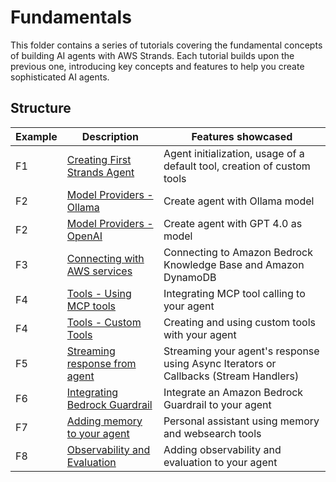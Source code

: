 # Fundamentals

This folder contains a series of tutorials covering the fundamental concepts of building AI agents with AWS Strands. Each tutorial builds upon the previous one, introducing key concepts and features to help you create sophisticated AI agents.

## Structure

| Example | Description                                                                  | Features showcased                                                                                   |
|---------|------------------------------------------------------------------------------|-----------------------------------------------------------------------------------------------------|
| F1      | [Creating First Strands Agent](./01-first-agent)                             | Agent initialization, usage of a default tool, creation of custom tools                              |
| F2      | [Model Providers - Ollama](./02-model-providers/01-ollama-model)             | Create agent with Ollama model                                                                       |
| F2      | [Model Providers - OpenAI](./02-model-providers/02-openai-model)             | Create agent with GPT 4.0 as model                                                                   |
| F3      | [Connecting with AWS services](./03-connecting-with-aws-services)            | Connecting to Amazon Bedrock Knowledge Base and Amazon DynamoDB                                      |
| F4      | [Tools - Using MCP tools](./04-tools/01-using-mcp-tools)                     | Integrating MCP tool calling to your agent                                                           |
| F4      | [Tools - Custom Tools](./04-tools/02-custom-tools)                           | Creating and using custom tools with your agent                                                      |
| F5      | [Streaming response from agent](./05-streaming-agent-response)               | Streaming your agent's response using Async Iterators or Callbacks (Stream Handlers)                 |
| F6      | [Integrating Bedrock Guardrail](./06-guardrail-integration)                  | Integrate an Amazon Bedrock Guardrail to your agent                                                  |
| F7      | [Adding memory to your agent](./07-memory-persistent-agents)                 | Personal assistant using memory and websearch tools                                                  |
| F8      | [Observability and Evaluation](./08-observability-and-evaluation)            | Adding observability and evaluation to your agent                                                    |
